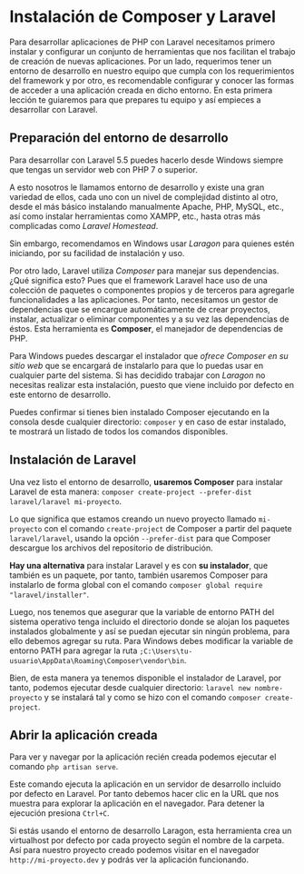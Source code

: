 # Instalación de Composer y Laravel

Para desarrollar aplicaciones de PHP con Laravel necesitamos primero instalar y configurar un conjunto de herramientas que nos facilitan el trabajo de creación de nuevas aplicaciones. Por un lado, requerimos tener un entorno de desarrollo en nuestro equipo que cumpla con los requerimientos del framework y por otro, es recomendable configurar y conocer las formas de acceder a una aplicación creada en dicho entorno. En esta primera lección te guiaremos para que prepares tu equipo y así empieces a desarrollar con Laravel.

## Preparación del entorno de desarrollo
Para desarrollar con Laravel 5.5 puedes hacerlo desde Windows siempre que tengas un servidor web con PHP 7 o superior.

A esto nosotros le llamamos entorno de desarrollo y existe una gran variedad de ellos, cada uno con un nivel de complejidad distinto al otro, desde el más básico instalando manualmente Apache, PHP, MySQL, etc., así como instalar herramientas como XAMPP, etc., hasta otras más complicadas como *Laravel Homestead*.

Sin embargo, recomendamos en Windows usar *Laragon* para quienes estén iniciando, por su facilidad de instalación y uso.

Por otro lado, Laravel utiliza *Composer* para manejar sus dependencias. ¿Qué significa esto? Pues que el framework Laravel hace uso de una colección de paquetes o componentes propios y de terceros para agregarle funcionalidades a las aplicaciones. Por tanto, necesitamos un gestor de dependencias que se encargue automáticamente de crear proyectos, instalar, actualizar o eliminar componentes y a su vez las dependencias de éstos. Esta herramienta es **Composer**, el manejador de dependencias de PHP.

Para Windows puedes descargar el instalador que *ofrece Composer en su sitio web* que se encargará de instalarlo para que lo puedas usar en cualquier parte del sistema. Si has decidido trabajar con *Laragon* no necesitas realizar esta instalación, puesto que viene incluido por defecto en este entorno de desarrollo.

Puedes confirmar si tienes bien instalado Composer ejecutando en la consola desde cualquier directorio: `composer` y en caso de estar instalado, te mostrará un listado de todos los comandos disponibles.

## Instalación de Laravel
Una vez listo el entorno de desarrollo, **usaremos Composer** para instalar Laravel de esta manera: `composer create-project --prefer-dist laravel/laravel mi-proyecto`.

Lo que significa que estamos creando un nuevo proyecto llamado `mi-proyecto` con el comando `create-project` de Composer a partir del paquete `laravel/laravel`, usando la opción `--prefer-dist` para que Composer descargue los archivos del repositorio de distribución.

**Hay una alternativa** para instalar Laravel y es con **su instalador**, que también es un paquete, por tanto, también usaremos Composer para instalarlo de forma global con el comando `composer global require "laravel/installer"`.

Luego, nos tenemos que asegurar que la variable de entorno PATH del sistema operativo tenga incluido el directorio donde se alojan los paquetes instalados globalmente y así se puedan ejecutar sin ningún problema, para ello debemos agregar su ruta. Para Windows debes modificar la variable de entorno PATH para agregar la ruta `;C:\Users\tu-usuario\AppData\Roaming\Composer\vendor\bin`.

Bien, de esta manera ya tenemos disponible el instalador de Laravel, por tanto, podemos ejecutar desde cualquier directorio: `laravel new nombre-proyecto` y se instalará tal y como se hizo con el comando `composer create-project`.

## Abrir la aplicación creada
Para ver y navegar por la aplicación recién creada podemos ejecutar el comando `php artisan serve`.

Este comando ejecuta la aplicación en un servidor de desarrollo incluido por defecto en Laravel. Por tanto debemos hacer clic en la URL que nos muestra para explorar la aplicación en el navegador. Para detener la ejecución presiona `Ctrl+C`.

Si estás usando el entorno de desarrollo Laragon, esta herramienta crea un virtualhost por defecto por cada proyecto según el nombre de la carpeta. Así para nuestro proyecto creado podemos visitar en el navegador `http://mi-proyecto.dev` y podrás ver la aplicación funcionando.

